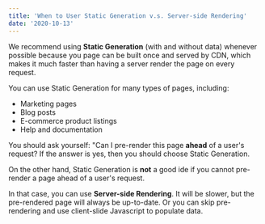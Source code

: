 ```yaml
---
title: 'When to User Static Generation v.s. Server-side Rendering'
date: '2020-10-13'
---
```


We recommend using **Static Generation** (with and without data) whenever possible because you page can be built once and served by CDN, which makes it much faster than having a server render the page on every request.

You can use Static Generation for many types of pages, including:

- Marketing pages
- Blog posts
- E-commerce product listings
- Help and documentation

You should ask yourself: "Can I pre-render this page **ahead** of a user's request? If the answer is yes, then you should choose Static Generation.

On the other hand, Static Generation is **not** a good ide if you cannot pre-render a page ahead of a user's request.

In that case, you can use **Server-side Rendering**. It will be slower, but the pre-rendered page will always be up-to-date. Or you can skip pre-rendering and use client-slide Javascript to populate data.
